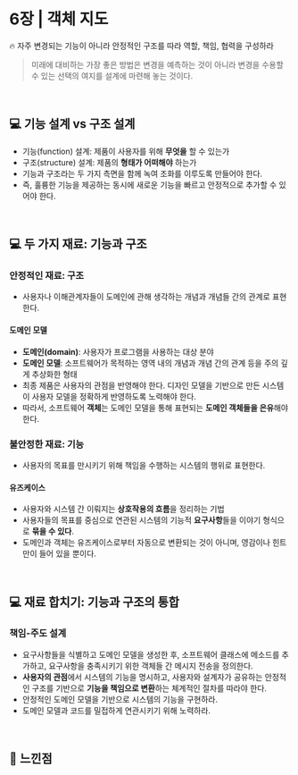 # 6장 | 객체 지도
🔥 자주 변경되는 기능이 아니라 안정적인 구조를 따라 역할, 책임, 협력을 구성하라

> 미래에 대비하는 가장 좋은 방법은 변경을 예측하는 것이 아니라 변경을 수용할 수 있는 선택의 여지를 설계에 마련해 놓는 것이다.

<br>

## 💻 기능 설계 vs 구조 설계

- 기능(function) 설계: 제품이 사용자를 위해 **무엇을** 할 수 있는가
- 구조(structure) 설계: 제품의 **형태가 어떠해야** 하는가
- 기능과 구조라는 두 가지 측면을 함께 녹여 조화를 이루도록 만들어야 한다.
- 즉, 훌륭한 기능을 제공하는 동시에 새로운 기능을 빠르고 안정적으로 추가할 수 있어야 한다.

<br>

## 💻 두 가지 재료: 기능과 구조

### 안정적인 재료: 구조
- 사용자나 이해관계자들이 도메인에 관해 생각하는 개념과 개념들 간의 관계로 표현한다.

#### 도메인 모델
- **도메인(domain)**: 사용자가 프로그램을 사용하는 대상 분야
- **도메인 모델**: 소프트웨어가 목적하는 영역 내의 개념과 개념 간의 관계 등을 주의 깊게 추상화한 형태
- 최종 제품은 사용자의 관점을 반영해야 한다. 디자인 모델을 기반으로 만든 시스템이 사용자 모델을 정확하게 반영하도록 노력해야 한다.
- 따라서, 소프트웨어 **객체**는 도메인 모델을 통해 표현되는 **도메인 객체들을 은유**해야 한다.

### 불안정한 재료: 기능
- 사용자의 목표를 만시키기 위해 책임을 수행하는 시스템의 행위로 표현한다.

#### 유즈케이스
- 사용자와 시스템 간 이뤄지는 **상호작용의 흐름**을 정리하는 기법
- 사용자들의 목표를 중심으로 연관된 시스템의 기능적 **요구사항**들을 이야기 형식으로 **묶을 수 있다**.
- 도메인과 객체는 유즈케이스로부터 자동으로 변환되는 것이 아니며, 영감이나 힌트만이 들어 있을 뿐이다.

<br>

## 💻 재료 합치기: 기능과 구조의 통합

### 책임-주도 설계
- 요구사항들을 식별하고 도메인 모델을 생성한 후, 소프트웨어 클래스에 메소드를 추가하고, 요구사항을 충족시키기 위한 객체들 간 메시지 전송을 정의한다.
- **사용자의 관점**에서 시스템의 기능을 명시하고, 사용자와 설계자가 공유하는 안정적인 구조를 기반으로 **기능을 책임으로 변환**하는 체계적인 절차를 따라야 한다.
- 안정적인 도메인 모델을 기반으로 시스템의 기능을 구현하라.
- 도메인 모델과 코드를 밀접하게 연관시키기 위해 노력하라.

<br>

## 📝 느낀점
